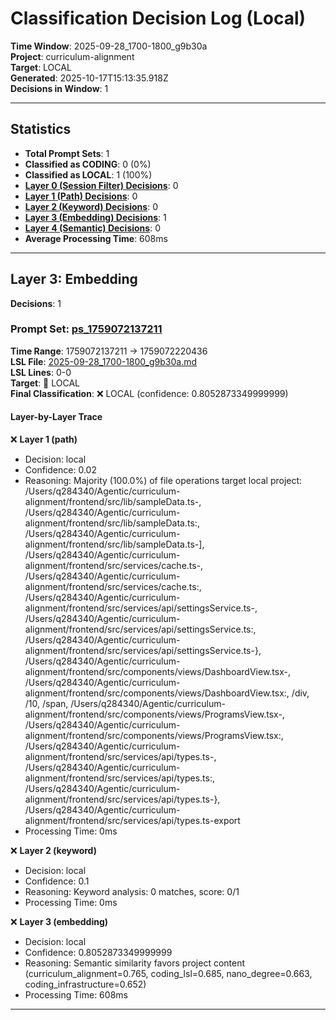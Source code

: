 # Classification Decision Log (Local)

**Time Window**: 2025-09-28_1700-1800_g9b30a<br>
**Project**: curriculum-alignment<br>
**Target**: LOCAL<br>
**Generated**: 2025-10-17T15:13:35.918Z<br>
**Decisions in Window**: 1

---

## Statistics

- **Total Prompt Sets**: 1
- **Classified as CODING**: 0 (0%)
- **Classified as LOCAL**: 1 (100%)
- **[Layer 0 (Session Filter) Decisions](#layer-0-session-filter)**: 0
- **[Layer 1 (Path) Decisions](#layer-1-path)**: 0
- **[Layer 2 (Keyword) Decisions](#layer-2-keyword)**: 0
- **[Layer 3 (Embedding) Decisions](#layer-3-embedding)**: 1
- **[Layer 4 (Semantic) Decisions](#layer-4-semantic)**: 0
- **Average Processing Time**: 608ms

---

## Layer 3: Embedding

**Decisions**: 1

### Prompt Set: [ps_1759072137211](../../history/2025-09-28_1700-1800_g9b30a.md#ps_1759072137211)

**Time Range**: 1759072137211 → 1759072220436<br>
**LSL File**: [2025-09-28_1700-1800_g9b30a.md](../../history/2025-09-28_1700-1800_g9b30a.md#ps_1759072137211)<br>
**LSL Lines**: 0-0<br>
**Target**: 📍 LOCAL<br>
**Final Classification**: ❌ LOCAL (confidence: 0.8052873349999999)

#### Layer-by-Layer Trace

❌ **Layer 1 (path)**
- Decision: local
- Confidence: 0.02
- Reasoning: Majority (100.0%) of file operations target local project: /Users/q284340/Agentic/curriculum-alignment/frontend/src/lib/sampleData.ts-, /Users/q284340/Agentic/curriculum-alignment/frontend/src/lib/sampleData.ts:, /Users/q284340/Agentic/curriculum-alignment/frontend/src/lib/sampleData.ts-], /Users/q284340/Agentic/curriculum-alignment/frontend/src/services/cache.ts-, /Users/q284340/Agentic/curriculum-alignment/frontend/src/services/cache.ts:, /Users/q284340/Agentic/curriculum-alignment/frontend/src/services/api/settingsService.ts-, /Users/q284340/Agentic/curriculum-alignment/frontend/src/services/api/settingsService.ts:, /Users/q284340/Agentic/curriculum-alignment/frontend/src/services/api/settingsService.ts-}, /Users/q284340/Agentic/curriculum-alignment/frontend/src/components/views/DashboardView.tsx-, /Users/q284340/Agentic/curriculum-alignment/frontend/src/components/views/DashboardView.tsx:, /div, /10, /span, /Users/q284340/Agentic/curriculum-alignment/frontend/src/components/views/ProgramsView.tsx-, /Users/q284340/Agentic/curriculum-alignment/frontend/src/components/views/ProgramsView.tsx:, /Users/q284340/Agentic/curriculum-alignment/frontend/src/services/api/types.ts-, /Users/q284340/Agentic/curriculum-alignment/frontend/src/services/api/types.ts:, /Users/q284340/Agentic/curriculum-alignment/frontend/src/services/api/types.ts-}, /Users/q284340/Agentic/curriculum-alignment/frontend/src/services/api/types.ts-export
- Processing Time: 0ms

❌ **Layer 2 (keyword)**
- Decision: local
- Confidence: 0.1
- Reasoning: Keyword analysis: 0 matches, score: 0/1
- Processing Time: 0ms

❌ **Layer 3 (embedding)**
- Decision: local
- Confidence: 0.8052873349999999
- Reasoning: Semantic similarity favors project content (curriculum_alignment=0.765, coding_lsl=0.685, nano_degree=0.663, coding_infrastructure=0.652)
- Processing Time: 608ms

---


